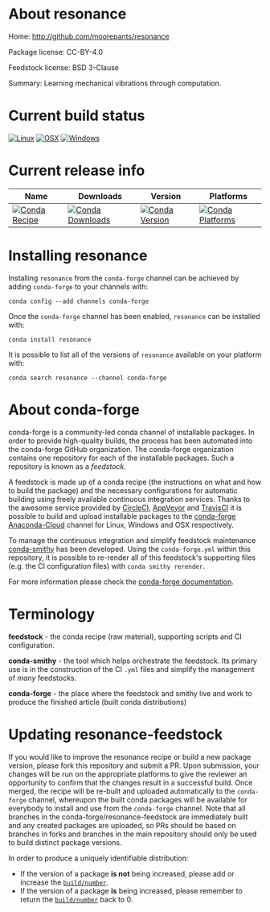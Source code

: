 About resonance
===============

Home: http://github.com/moorepants/resonance

Package license: CC-BY-4.0

Feedstock license: BSD 3-Clause

Summary: Learning mechanical vibrations through computation.



Current build status
====================

[![Linux](https://img.shields.io/circleci/project/github/conda-forge/resonance-feedstock/master.svg?label=Linux)](https://circleci.com/gh/conda-forge/resonance-feedstock)
[![OSX](https://img.shields.io/travis/conda-forge/resonance-feedstock/master.svg?label=macOS)](https://travis-ci.org/conda-forge/resonance-feedstock)
[![Windows](https://img.shields.io/appveyor/ci/conda-forge/resonance-feedstock/master.svg?label=Windows)](https://ci.appveyor.com/project/conda-forge/resonance-feedstock/branch/master)

Current release info
====================

| Name | Downloads | Version | Platforms |
| --- | --- | --- | --- |
| [![Conda Recipe](https://img.shields.io/badge/recipe-resonance-green.svg)](https://anaconda.org/conda-forge/resonance) | [![Conda Downloads](https://img.shields.io/conda/dn/conda-forge/resonance.svg)](https://anaconda.org/conda-forge/resonance) | [![Conda Version](https://img.shields.io/conda/vn/conda-forge/resonance.svg)](https://anaconda.org/conda-forge/resonance) | [![Conda Platforms](https://img.shields.io/conda/pn/conda-forge/resonance.svg)](https://anaconda.org/conda-forge/resonance) |

Installing resonance
====================

Installing `resonance` from the `conda-forge` channel can be achieved by adding `conda-forge` to your channels with:

```
conda config --add channels conda-forge
```

Once the `conda-forge` channel has been enabled, `resonance` can be installed with:

```
conda install resonance
```

It is possible to list all of the versions of `resonance` available on your platform with:

```
conda search resonance --channel conda-forge
```


About conda-forge
=================

conda-forge is a community-led conda channel of installable packages.
In order to provide high-quality builds, the process has been automated into the
conda-forge GitHub organization. The conda-forge organization contains one repository
for each of the installable packages. Such a repository is known as a *feedstock*.

A feedstock is made up of a conda recipe (the instructions on what and how to build
the package) and the necessary configurations for automatic building using freely
available continuous integration services. Thanks to the awesome service provided by
[CircleCI](https://circleci.com/), [AppVeyor](https://www.appveyor.com/)
and [TravisCI](https://travis-ci.org/) it is possible to build and upload installable
packages to the [conda-forge](https://anaconda.org/conda-forge)
[Anaconda-Cloud](https://anaconda.org/) channel for Linux, Windows and OSX respectively.

To manage the continuous integration and simplify feedstock maintenance
[conda-smithy](https://github.com/conda-forge/conda-smithy) has been developed.
Using the ``conda-forge.yml`` within this repository, it is possible to re-render all of
this feedstock's supporting files (e.g. the CI configuration files) with ``conda smithy rerender``.

For more information please check the [conda-forge documentation](https://conda-forge.org/docs/).

Terminology
===========

**feedstock** - the conda recipe (raw material), supporting scripts and CI configuration.

**conda-smithy** - the tool which helps orchestrate the feedstock.
                   Its primary use is in the construction of the CI ``.yml`` files
                   and simplify the management of *many* feedstocks.

**conda-forge** - the place where the feedstock and smithy live and work to
                  produce the finished article (built conda distributions)


Updating resonance-feedstock
============================

If you would like to improve the resonance recipe or build a new
package version, please fork this repository and submit a PR. Upon submission,
your changes will be run on the appropriate platforms to give the reviewer an
opportunity to confirm that the changes result in a successful build. Once
merged, the recipe will be re-built and uploaded automatically to the
`conda-forge` channel, whereupon the built conda packages will be available for
everybody to install and use from the `conda-forge` channel.
Note that all branches in the conda-forge/resonance-feedstock are
immediately built and any created packages are uploaded, so PRs should be based
on branches in forks and branches in the main repository should only be used to
build distinct package versions.

In order to produce a uniquely identifiable distribution:
 * If the version of a package **is not** being increased, please add or increase
   the [``build/number``](https://conda.io/docs/user-guide/tasks/build-packages/define-metadata.html#build-number-and-string).
 * If the version of a package **is** being increased, please remember to return
   the [``build/number``](https://conda.io/docs/user-guide/tasks/build-packages/define-metadata.html#build-number-and-string)
   back to 0.
